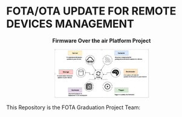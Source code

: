 # FOTA/OTA UPDATE FOR REMOTE DEVICES MANAGEMENT

<p align="center">
  <b> Firmware Over the air Platform Project </b>
</p>

<p align="center">
  <img width="250" src="Images/Head_image.png">
</p>

This Repository is the FOTA Graduation Project Team:

